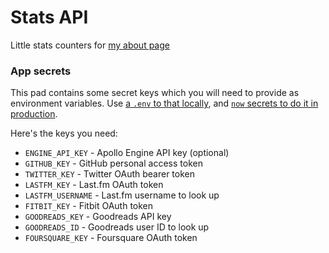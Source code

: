# Stats API

Little stats counters for [my about page](https://lowmess.com/about/)

### App secrets

This pad contains some secret keys which you will need to provide as environment variables. Use [a `.env` to that locally](https://zeit.co/docs/v2/development/environment-variables/), and [`now` secrets to do it in production](https://zeit.co/docs/v2/deployments/environment-variables-and-secrets/).

Here's the keys you need:

- `ENGINE_API_KEY` - Apollo Engine API key (optional)
- `GITHUB_KEY` - GitHub personal access token
- `TWITTER_KEY` - Twitter OAuth bearer token
- `LASTFM_KEY` - Last.fm OAuth token
- `LASTFM_USERNAME` - Last.fm username to look up
- `FITBIT_KEY` - Fitbit OAuth token
- `GOODREADS_KEY` - Goodreads API key
- `GOODREADS_ID` - Goodreads user ID to look up
- `FOURSQUARE_KEY` - Foursquare OAuth token
